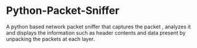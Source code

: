 # Python-Packet-Sniffer
A python based network packet sniffer that captures the packet , analyzes it and displays the information such as header contents and data present by unpacking the packets at each layer.
